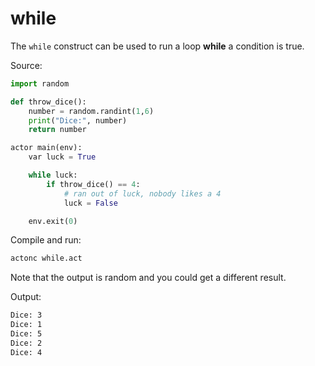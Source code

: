 # while

The `while` construct can be used to run a loop **while** a condition is true.

Source:
```python
import random

def throw_dice():
    number = random.randint(1,6)
    print("Dice:", number)
    return number

actor main(env):
    var luck = True

    while luck:
        if throw_dice() == 4:
            # ran out of luck, nobody likes a 4
            luck = False

    env.exit(0)
```

Compile and run:
```sh
actonc while.act
```

Note that the output is random and you could get a different result.

Output:
```sh
Dice: 3
Dice: 1
Dice: 5
Dice: 2
Dice: 4
```
